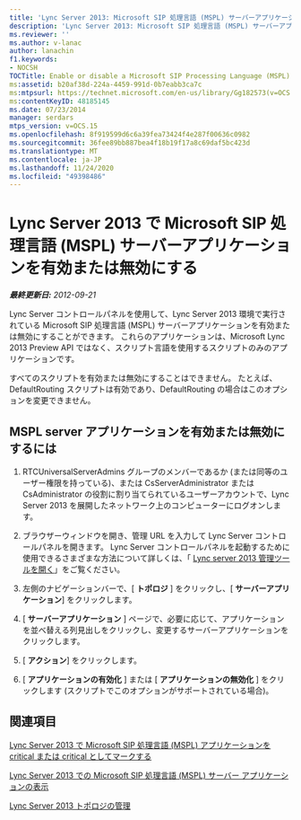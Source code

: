 ```yaml
---
title: 'Lync Server 2013: Microsoft SIP 処理言語 (MSPL) サーバーアプリケーションを有効または無効にする'
description: 'Lync Server 2013: Microsoft SIP 処理言語 (MSPL) サーバーアプリケーションを有効または無効にします。'
ms.reviewer: ''
ms.author: v-lanac
author: lanachin
f1.keywords:
- NOCSH
TOCTitle: Enable or disable a Microsoft SIP Processing Language (MSPL) server application
ms:assetid: b20af38d-224a-4459-991d-0b7eabb3ca7c
ms:mtpsurl: https://technet.microsoft.com/en-us/library/Gg182573(v=OCS.15)
ms:contentKeyID: 48185145
ms.date: 07/23/2014
manager: serdars
mtps_version: v=OCS.15
ms.openlocfilehash: 8f919599d6c6a39fea73424f4e287f00636c0982
ms.sourcegitcommit: 36fee89bb887bea4f18b19f17a8c69daf5bc423d
ms.translationtype: MT
ms.contentlocale: ja-JP
ms.lasthandoff: 11/24/2020
ms.locfileid: "49398486"
---
```

# <a name="enable-or-disable-a-microsoft-sip-processing-language-mspl-server-application-in-lync-server-2013"></a>Lync Server 2013 で Microsoft SIP 処理言語 (MSPL) サーバーアプリケーションを有効または無効にする

<div data-xmlns="http://www.w3.org/1999/xhtml">

<div class="topic" data-xmlns="http://www.w3.org/1999/xhtml" data-msxsl="urn:schemas-microsoft-com:xslt" data-cs="https://msdn.microsoft.com/">

<div data-asp="https://msdn2.microsoft.com/asp">



</div>

<div id="mainSection">

<div id="mainBody">

<span> </span>

_**最終更新日:** 2012-09-21_

Lync Server コントロールパネルを使用して、Lync Server 2013 環境で実行されている Microsoft SIP 処理言語 (MSPL) サーバーアプリケーションを有効または無効にすることができます。 これらのアプリケーションは、Microsoft Lync 2013 Preview API ではなく、スクリプト言語を使用するスクリプトのみのアプリケーションです。

すべてのスクリプトを有効または無効にすることはできません。 たとえば、DefaultRouting スクリプトは有効であり、DefaultRouting の場合はこのオプションを変更できません。

<div>

## <a name="to-enable-or-disable-an-mspl-server-application"></a>MSPL server アプリケーションを有効または無効にするには

1.  RTCUniversalServerAdmins グループのメンバーであるか (または同等のユーザー権限を持っている)、または CsServerAdministrator または CsAdministrator の役割に割り当てられているユーザーアカウントで、Lync Server 2013 を展開したネットワーク上のコンピューターにログオンします。

2.  ブラウザーウィンドウを開き、管理 URL を入力して Lync Server コントロールパネルを開きます。 Lync Server コントロールパネルを起動するために使用できるさまざまな方法について詳しくは、「 [Lync server 2013 管理ツールを開く](lync-server-2013-open-lync-server-administrative-tools.md)」をご覧ください。

3.  左側のナビゲーションバーで、[ **トポロジ** ] をクリックし、[ **サーバーアプリケーション**] をクリックします。

4.  [ **サーバーアプリケーション** ] ページで、必要に応じて、アプリケーションを並べ替える列見出しをクリックし、変更するサーバーアプリケーションをクリックします。

5.  [ **アクション**] をクリックします。

6.  [ **アプリケーションの有効化** ] または [ **アプリケーションの無効化** ] をクリックします (スクリプトでこのオプションがサポートされている場合)。

</div>

<div>

## <a name="see-also"></a>関連項目


[Lync Server 2013 で Microsoft SIP 処理言語 (MSPL) アプリケーションを critical または critical としてマークする](lync-server-2013-mark-a-microsoft-sip-processing-language-mspl-application-as-critical-or-not-critical.md)  


[Lync Server 2013 での Microsoft SIP 処理言語  (MSPL) サーバー アプリケーションの表示](lync-server-2013-view-microsoft-sip-processing-language-mspl-server-applications.md)  


[Lync Server 2013 トポロジの管理](lync-server-2013-managing-the-lync-server-topology.md)  
  

</div>

</div>

<span> </span>

</div>

</div>

</div>

